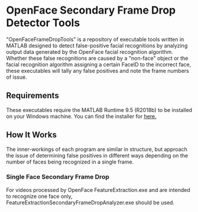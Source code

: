 # OpenFace Secondary Frame Drop Detector Tools

"OpenFaceFrameDropTools" is a repository of executable tools written in MATLAB designed to detect false-positive facial recognitions by analyzing output data generated by the OpenFace facial recognition algorithm. Whether these false recognitions are caused by a "non-face" object or the facial recognition algorithm assigning a certain FaceID to the incorrect face, these executables will tally any false positives and note the frame numbers of issue.

## Requirements

These executables require the MATLAB Runtime 9.5 (R2018b) to be installed on your Windows machine. You can find the installer for [here.](http://ssd.mathworks.com/supportfiles/downloads/R2018b/deployment_files/R2018b/installers/win64/MCR_R2018b_win64_installer.exe)

## How It Works

The inner-workings of each program are similar in structure, but approach the issue of determining false positives in different ways depending on the number of faces being recognized in a single frame.

### Single Face Secondary Frame Drop
For videos processed by OpenFace FeatureExtraction.exe and are intended to recognize one face only, FeatureExtractionSecondaryFrameDropAnalyzer.exe should be used. 
